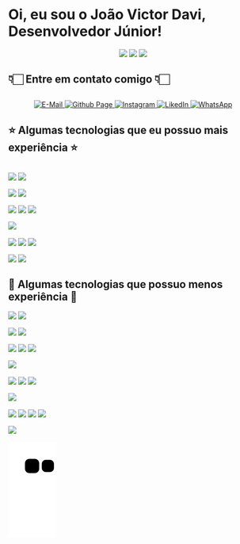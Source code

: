 <!--
Author: João Victor David de Oliveira (j.victordavid2@gmail.com)
README.md (c) 2022
Desc: description
Created:  2022-04-27T03:44:49.374Z
Modified: 2022-05-01T19:58:18.944Z
-->

# Oi, eu sou o João Victor Davi, Desenvolvedor Júnior!

<div align="center">
  <img height="180em" src="https://github-readme-stats.vercel.app/api?username=jvddavid&show_icons=true&theme=vision-friendly-dark&include_all_commits=true&count_private=true&hide=contribs,stars"/>
  <img height="180em" src="https://github-readme-stats.vercel.app/api/top-langs/?username=jvddavid&layout=compact&langs_count=10&theme=vision-friendly-dark"/>
  <img height="180em" src="https://github-readme-stats.vercel.app/api/wakatime?username=@jvddavid&theme=vision-friendly-dark"/>
</div>

## 👇🏻 Entre em contato comigo 👇🏻

##

<div align="center">
 	<a href = "mailto:j.victordavid2@gmail.com">
   <img src="https://img.shields.io/badge/-Gmail-%23222?style=for-the-badge&logo=gmail&logoColor=white" target="_blank" alt="E-Mail" />
  </a>
 	<a href = "https://jvddavid.github.io">
   <img src="https://img.shields.io/badge/-Github Page-%23222?style=for-the-badge&logo=github&logoColor=white" target="_blank" alt="Github Page" />
   </a>
  <a href="https://instagram.com/jvddavid" target="_blank">
    <img src="https://img.shields.io/badge/-Instagram-%23E4405F?style=for-the-badge&logo=instagram&logoColor=white" target="_blank" alt="Instagram" />
  </a>
  <a href="https://www.linkedin.com/in/joão-victor-davi-abb8341a3" target="_blank">
    <img src="https://img.shields.io/badge/-LinkedIn-%230077B5?style=for-the-badge&logo=linkedin&logoColor=white" target="_blank" alt="LikedIn">
  </a>
  <a href="https://api.whatsapp.com/send?phone=5534999475798&text=Oi, preciso de mais informações suas!" target="_blank" class="button button__small button__gray">
      <img src="https://img.shields.io/badge/-Whatsapp-%2300aa00?style=for-the-badge&logo=whatsapp&logoColor=white" target="_blank" alt="WhatsApp">
  </a>
</div>

## ⭐️ Algumas tecnologias que eu possuo mais experiência ⭐️

##

<a href="https://www.javascript.com/"><img height= "35" src= "https://img.shields.io/badge/JavaScript-F7DF1E?style=for-the-badge&logo=javascript&logoColor=black"></a>
<a href="https://www.typescriptlang.org/"><img height= "35" src= "https://img.shields.io/badge/TypeScript-3178C6?style=for-the-badge&logo=typescript&logoColor=white"></a>

<a href="https://reactjs.org/"><img height= "35" src= "https://img.shields.io/badge/React-61DAFB?style=for-the-badge&logo=react&logoColor=black"></a>
<a href="https://vuejs.org/"><img height= "35" src= "https://img.shields.io/badge/Vue.js-4FC08D?style=for-the-badge&logo=vuedotjs&logoColor=white"></a>

<a href="https://developer.mozilla.org/docs/Web/HTML"><img height= "35" src= "https://img.shields.io/badge/HTML5-E34F26?style=for-the-badge&logo=html5&logoColor=white"></a>
<a href="https://developer.mozilla.org/docs/Web/CSS"><img height= "35" src= "https://img.shields.io/badge/CSS3-1572B6?style=for-the-badge&logo=css3&logoColor=white"></a>
<a href="https://tailwindcss.com/"><img height= "35" src= "https://img.shields.io/badge/Tailwind_CSS-06B6D4?style=for-the-badge&logo=tailwind-css&logoColor=white"></a>

<a href="https://www.docker.com/"><img height= "35" src= "https://img.shields.io/badge/Docker-2496ED?style=for-the-badge&logo=docker&logoColor=white"></a>

<a href="https://www.mysql.com/"><img height= "35" src= "https://img.shields.io/badge/MySQL-4479A1?style=for-the-badge&logo=mysql&logoColor=white"></a>
<a href="https://www.postgresql.org/"><img height= "35" src= "https://img.shields.io/badge/PostgreSQL-4169E1?style=for-the-badge&logo=postgresql&logoColor=white"></a>
<a href="https://redis.io/"><img height= "35" src= "https://img.shields.io/badge/Redis-DC382D?style=for-the-badge&logo=redis&logoColor=white"></a>

<a href="https://git-scm.com/"><img height= "35" src= "https://img.shields.io/badge/Git-F05032?style=for-the-badge&logo=git&logoColor=white"></a>
<a href="https://github.com/"><img height= "35" src= "https://img.shields.io/badge/GitHub-181717?style=for-the-badge&logo=github&logoColor=white"></a>

## 📖 Algumas tecnologias que possuo menos experiência 📖

<a href="https://nextjs.org/"><img height= "35" src= "https://img.shields.io/badge/next.js-000000?style=for-the-badge&logo=nextdotjs&logoColor=white"></a>
<a href="https://vercel.org/"><img height= "35" src= "https://img.shields.io/badge/Vercel-000000?style=for-the-badge&logo=vercel&logoColor=white"></a>

<a href="https://nodejs.org/en/"><img height= "35" src= "https://img.shields.io/badge/Node.js-339933?style=for-the-badge&logo=nodedotjs&logoColor=white"></a>
<a href="https://python.org/"><img height= "35" src= "https://img.shields.io/badge/Python-3776AB?style=for-the-badge&logo=python&logoColor=white"></a>

<a href="https://rancher.com"><img height= "35" src= "https://img.shields.io/badge/Rancher-0075A8?style=for-the-badge&logo=rancher&logoColor=white"></a>
<a href="https://kubernetes.io/"><img height= "35" src= "https://img.shields.io/badge/Kubernetes-326CE5?style=for-the-badge&logo=kubernetes&logoColor=white"></a>
<a href="https://aws.amazon.com/"><img height= "35" src= "https://img.shields.io/badge/AmazonAWS-232F3E?style=for-the-badge&logo=amazonaws&logoColor=white"></a>

<a href="https://gitlab.com/"><img height= "35" src= "https://img.shields.io/badge/GitLab-FC6D26?style=for-the-badge&logo=gitlab&logoColor=white"></a>

<a href="https://firebase.google.com/"><img height= "35" src= "https://img.shields.io/badge/firebase-FFCA28?style=for-the-badge&logo=firebase&logoColor=black"></a>
<a href="https://www.mongodb.com/"><img height= "35" src= "https://img.shields.io/badge/MongoDB-47A248?style=for-the-badge&logo=mongodb&logoColor=white"></a>
<a href="https://graphql.org/"><img height= "35" src= "https://img.shields.io/badge/GraphQl-E10098?style=for-the-badge&logo=graphql&logoColor=white"></a>

<a href="https://www.markdownguide.org/"><img height= "35" src= "https://img.shields.io/badge/Markdown-000000?style=for-the-badge&logo=markdown&logoColor=white"></a>

<a href="https://flutter.dev/"><img height= "35" src= "https://img.shields.io/badge/Flutter-02569B?style=for-the-badge&logo=flutter&logoColor=white"></a>
<a href="https://golang.org"><img height= "35" src= "https://img.shields.io/badge/Go-00ADD8?style=for-the-badge&logo=go&logoColor=white"></a>
<a href="https://docs.microsoft.com/pt-br/dotnet/csharp"><img height= "35" src= "https://img.shields.io/badge/C%23-239120?style=for-the-badge&logo=csharp&logoColor=white"></a>
<a href="https://unity.com"><img height= "35" src= "https://img.shields.io/badge/Unity-000000?style=for-the-badge&logo=unity&logoColor=white"></a>

<a href="https://www.office.com"><img height= "35" src= "https://img.shields.io/badge/Microsoft Office-D83B01?style=for-the-badge&logo=microsoftoffice&logoColor=black"></a>

![Snake animation](https://github.com/jvddavid/jvddavid/blob/output/github-contribution-grid-snake.svg)
